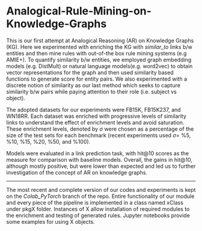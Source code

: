 # Analogical-Rule-Mining-on-Knowledge-Graphs

This is our first attempt at Analogical Reasoning (AR) on Knowledge Graphs (KG).
Here we experimented with enriching the KG with *similar_to* links b/w entities and then mine rules with out-of-the box rule mining systems (e.g AMIE+). To quantify similarity b/w entities, we employed graph embedding models (e.g. DistMult) or natural language models(e.g. word2vec) to obtain vector representations for the graph and then used similarity based functions to generate score for entity pairs. We also experimented with a discrete notion of similarity as our last method which seeks to capture similarity b/w pairs while paying attention to their role (i.e. subject vs object).

The adopted datasets for our experiments were FB15K, FB15K237, and WN18RR. Each dataset was enriched with progressive levels of similarity links to understand the effect of enrichment levels and avoid saturation. These enrichment levels, denoted by $\sigma$ were chosen as a percentage of the size of the test sets for each benchmark (recent experiments used $\sigma =$ %5, %10, %15, %20, %50, and %100).

Models were evaluated in a link prediction task, with hit@10 scores as the measure for comparison with baseline models. Overall, the gains in hit@10, although mostly positive, but were lower than expected and led us to further investigation of the concept of AR on knowledge graphs.


-----

The most recent and complete version of our codes and experiments is kept on the *Colab_PyTorch* branch of the repo. Entire functionality of our module and every piece of the pipeline is implemented in a class named xClass under pkgX folder. Instances of X allow installation of required modules to the enrichment and testing of generated rules. Jupyter notebooks provide some examples for using X objects.


